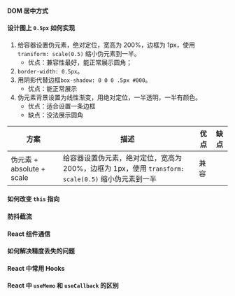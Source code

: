 #### DOM 居中方式

#### 设计图上 `0.5px` 如何实现

1. 给容器设置伪元素，绝对定位，宽高为 200%，边框为 1px，使用 `transform: scale(0.5)` 缩小伪元素到一半。
	- 优点：兼容性最好，能正常展示圆角；
2. `border-width: 0.5px`。
3. 用阴影代替边框`box-shadow: 0 0 0 .5px #000`。
	- 优点：能正常展示
4. 伪元素背景设置为线性渐变，用绝对定位，一半透明，一半有颜色。
	- 优点：适合设置一条边框
	- 缺点：没法展示圆角


| 方案                     | 描述                                                                 | 优点  | 缺点  |
| ---------------------- | ------------------------------------------------------------------ | --- | --- |
| 伪元素 + absolute + scale | 给容器设置伪元素，绝对定位，宽高为 200%，边框为 1px，使用 `transform: scale(0.5)` 缩小伪元素到一半 | 兼容  |     |


#### 如何改变 `this` 指向

#### 防抖截流

#### React 组件通信

#### 如何解决精度丢失的问题

#### React 中常用 Hooks

#### React 中 `useMemo` 和 `useCallback` 的区别